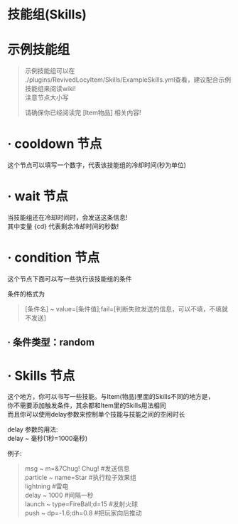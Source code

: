 # 技能组(Skills)
# 示例技能组
>示例技能组可以在  
./plugins/RevivedLocyItem/Skills/ExampleSkills.yml查看，建议配合示例技能组来阅读wiki!  
>注意节点大小写
>
>请确保你已经阅读完 [Item物品] 相关内容!

# · cooldown 节点
这个节点可以填写一个数字，代表该技能组的冷却时间(秒为单位)

# · wait 节点
当技能组还在冷却时间时，会发送这条信息!  
其中变量 {cd} 代表剩余冷却时间的秒数!  

# · condition 节点
这个节点下面可以写一些执行该技能组的条件

条件的格式为
> [条件名] ~ value=[条件值];fail=[判断失败发送的信息，可以不填，不填就不发送]


## · 条件类型：random


# · Skills 节点
这个地方，你可以书写一些技能。与Item(物品)里面的Skills不同的地方是，  
你不需要添加触发条件，其余都和Item里的Skills用法相同    
而且你可以使用delay参数来控制单个技能与技能之间的空闲时长   

delay 参数的用法:  
delay ~ 毫秒(1秒=1000毫秒)

例子:
>   msg ~ m=&7Chug! Chug! #发送信息    
    particle ~ name=Star #执行粒子效果组    
    lightning  #雷电   
    delay ~ 1000 #间隔一秒    
    launch ~ type=FireBall;d=15 #发射火球    
    push ~ dp=-1.6;dh=0.8 #把玩家向后推动  
  
